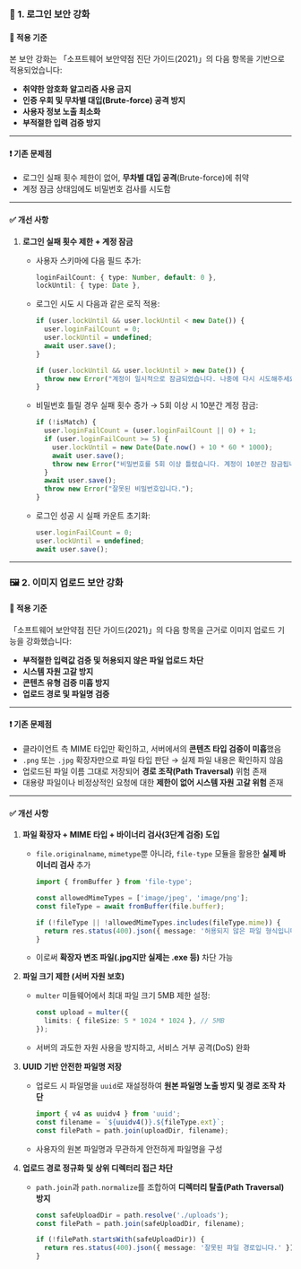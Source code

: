 ### 🔐 1. 로그인 보안 강화

#### 📘 적용 기준

본 보안 강화는 「소프트웨어 보안약점 진단 가이드(2021)」의 다음 항목을 기반으로 적용되었습니다:

- **취약한 암호화 알고리즘 사용 금지**
- **인증 우회 및 무차별 대입(Brute-force) 공격 방지**
- **사용자 정보 노출 최소화**
- **부적절한 입력 검증 방지**

---

#### ❗ 기존 문제점

- 로그인 실패 횟수 제한이 없어, **무차별 대입 공격**(Brute-force)에 취약
- 계정 잠금 상태임에도 비밀번호 검사를 시도함

---

#### ✅ 개선 사항

1. **로그인 실패 횟수 제한 + 계정 잠금**
   - 사용자 스키마에 다음 필드 추가:

     ```ts
     loginFailCount: { type: Number, default: 0 },
     lockUntil: { type: Date },
     ```

   - 로그인 시도 시 다음과 같은 로직 적용:

     ```ts
     if (user.lockUntil && user.lockUntil < new Date()) {
       user.loginFailCount = 0;
       user.lockUntil = undefined;
       await user.save();
     }

     if (user.lockUntil && user.lockUntil > new Date()) {
       throw new Error("계정이 일시적으로 잠금되었습니다. 나중에 다시 시도해주세요.");
     }
     ```

   - 비밀번호 틀릴 경우 실패 횟수 증가 → 5회 이상 시 10분간 계정 잠금:

     ```ts
     if (!isMatch) {
       user.loginFailCount = (user.loginFailCount || 0) + 1;
       if (user.loginFailCount >= 5) {
         user.lockUntil = new Date(Date.now() + 10 * 60 * 1000);
         await user.save();
         throw new Error("비밀번호를 5회 이상 틀렸습니다. 계정이 10분간 잠금됩니다.");
       }
       await user.save();
       throw new Error("잘못된 비밀번호입니다.");
     }
     ```

   - 로그인 성공 시 실패 카운트 초기화:

     ```ts
     user.loginFailCount = 0;
     user.lockUntil = undefined;
     await user.save();
     ```

---
### 🖼️ 2. 이미지 업로드 보안 강화

#### 📘 적용 기준

「소프트웨어 보안약점 진단 가이드(2021)」의 다음 항목을 근거로 이미지 업로드 기능을 강화했습니다:

- **부적절한 입력값 검증 및 허용되지 않은 파일 업로드 차단**
- **시스템 자원 고갈 방지**
- **콘텐츠 유형 검증 미흡 방지**
- **업로드 경로 및 파일명 검증**

---

#### ❗ 기존 문제점

- 클라이언트 측 MIME 타입만 확인하고, 서버에서의 **콘텐츠 타입 검증이 미흡**했음
- `.png` 또는 `.jpg` 확장자만으로 파일 타입 판단 → 실제 파일 내용은 확인하지 않음
- 업로드된 파일 이름 그대로 저장되어 **경로 조작(Path Traversal)** 위험 존재
- 대용량 파일이나 비정상적인 요청에 대한 **제한이 없어 시스템 자원 고갈 위험** 존재

---

#### ✅ 개선 사항

1. **파일 확장자 + MIME 타입 + 바이너리 검사(3단계 검증) 도입**
   - `file.originalname`, `mimetype`뿐 아니라, `file-type` 모듈을 활용한 **실제 바이너리 검사** 추가

     ```ts
     import { fromBuffer } from 'file-type';

     const allowedMimeTypes = ['image/jpeg', 'image/png'];
     const fileType = await fromBuffer(file.buffer);

     if (!fileType || !allowedMimeTypes.includes(fileType.mime)) {
       return res.status(400).json({ message: '허용되지 않은 파일 형식입니다.' });
     }
     ```

   - 이로써 **확장자 변조 파일(.jpg지만 실제는 .exe 등)** 차단 가능

2. **파일 크기 제한 (서버 자원 보호)**
   - `multer` 미들웨어에서 최대 파일 크기 5MB 제한 설정:

     ```ts
     const upload = multer({
       limits: { fileSize: 5 * 1024 * 1024 }, // 5MB
     });
     ```

   - 서버의 과도한 자원 사용을 방지하고, 서비스 거부 공격(DoS) 완화

3. **UUID 기반 안전한 파일명 저장**
   - 업로드 시 파일명을 `uuid`로 재설정하여 **원본 파일명 노출 방지 및 경로 조작 차단**

     ```ts
     import { v4 as uuidv4 } from 'uuid';
     const filename = `${uuidv4()}.${fileType.ext}`;
     const filePath = path.join(uploadDir, filename);
     ```

   - 사용자의 원본 파일명과 무관하게 안전하게 파일명을 구성

4. **업로드 경로 정규화 및 상위 디렉터리 접근 차단**
   - `path.join`과 `path.normalize`를 조합하여 **디렉터리 탈출(Path Traversal) 방지**

     ```ts
     const safeUploadDir = path.resolve('./uploads');
     const filePath = path.join(safeUploadDir, filename);

     if (!filePath.startsWith(safeUploadDir)) {
       return res.status(400).json({ message: '잘못된 파일 경로입니다.' });
     }
     ```